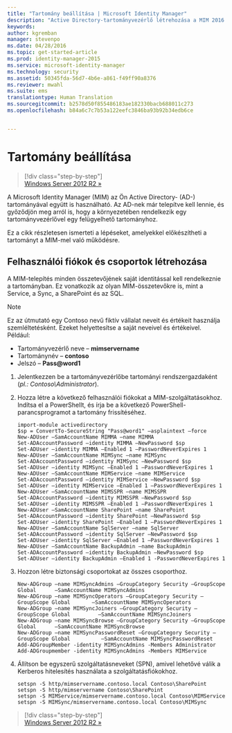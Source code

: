 ```yaml
---
title: "Tartomány beállítása | Microsoft Identity Manager"
description: "Active Directory-tartományvezérlő létrehozása a MIM 2016 telepítése előtt"
keywords: 
author: kgremban
manager: stevenpo
ms.date: 04/28/2016
ms.topic: get-started-article
ms.prod: identity-manager-2015
ms.service: microsoft-identity-manager
ms.technology: security
ms.assetid: 50345fda-56d7-4b6e-a861-f49ff90a8376
ms.reviewer: mwahl
ms.suite: ems
translationtype: Human Translation
ms.sourcegitcommit: b2578d50f855486183ae182330bacb688011c273
ms.openlocfilehash: b84a6c7c7b53a122eefc3846ba93b92b34edb6ce


---
```


# Tartomány beállítása

>[!div class="step-by-step"]  
[Windows Server 2012 R2 »](prepare-server-ws2012r2.md)

A Microsoft Identity Manager (MIM) az Ön Active Directory- (AD-) tartományával együtt is használható. Az AD-nek már telepítve kell lennie, és győződjön meg arról is, hogy a környezetében rendelkezik egy tartományvezérlővel egy felügyelhető tartományhoz.

Ez a cikk részletesen ismerteti a lépéseket, amelyekkel előkészítheti a tartományt a MIM-mel való működésre.

## Felhasználói fiókok és csoportok létrehozása

A MIM-telepítés minden összetevőjének saját identitással kell rendelkeznie a tartományban. Ez vonatkozik az olyan MIM-összetevőkre is, mint a Service, a Sync, a SharePoint és az SQL.

> [!NOTE]
> Ez az útmutató egy Contoso nevű fiktív vállalat neveit és értékeit használja szemléltetésként. Ezeket helyettesítse a saját neveivel és értékeivel. Például:
> - Tartományvezérlő neve – **mimservername**
> - Tartománynév – **contoso**
> - Jelszó – **Pass@word1**

1. Jelentkezzen be a tartományvezérlőbe tartományi rendszergazdaként (*pl.: Contoso\Administrator*).

2. Hozza létre a következő felhasználói fiókokat a MIM-szolgáltatásokhoz. Indítsa el a PowerShellt, és írja be a következő PowerShell-parancsprogramot a tartomány frissítéséhez.

    ```
    import-module activedirectory
    $sp = ConvertTo-SecureString "Pass@word1" –asplaintext –force
    New-ADUser –SamAccountName MIMMA –name MIMMA
    Set-ADAccountPassword –identity MIMMA –NewPassword $sp
    Set-ADUser –identity MIMMA –Enabled 1 –PasswordNeverExpires 1
    New-ADUser –SamAccountName MIMSync –name MIMSync
    Set-ADAccountPassword –identity MIMSync –NewPassword $sp
    Set-ADUser –identity MIMSync –Enabled 1 –PasswordNeverExpires 1
    New-ADUser –SamAccountName MIMService –name MIMService
    Set-ADAccountPassword –identity MIMService –NewPassword $sp
    Set-ADUser –identity MIMService –Enabled 1 –PasswordNeverExpires 1
    New-ADUser –SamAccountName MIMSSPR –name MIMSSPR
    Set-ADAccountPassword –identity MIMSSPR –NewPassword $sp
    Set-ADUser –identity MIMSSPR –Enabled 1 –PasswordNeverExpires 1
    New-ADUser –SamAccountName SharePoint –name SharePoint
    Set-ADAccountPassword –identity SharePoint –NewPassword $sp
    Set-ADUser –identity SharePoint –Enabled 1 –PasswordNeverExpires 1
    New-ADUser –SamAccountName SqlServer –name SqlServer
    Set-ADAccountPassword –identity SqlServer –NewPassword $sp
    Set-ADUser –identity SqlServer –Enabled 1 –PasswordNeverExpires 1
    New-ADUser –SamAccountName BackupAdmin –name BackupAdmin
    Set-ADAccountPassword –identity BackupAdmin –NewPassword $sp
    Set-ADUser –identity BackupAdmin –Enabled 1 -PasswordNeverExpires 1
    ```

2.  Hozzon létre biztonsági csoportokat az összes csoporthoz.

    ```
    New-ADGroup –name MIMSyncAdmins –GroupCategory Security –GroupScope Global      –SamAccountName MIMSyncAdmins
    New-ADGroup –name MIMSyncOperators –GroupCategory Security –GroupScope Global       –SamAccountName MIMSyncOperators
    New-ADGroup –name MIMSyncJoiners –GroupCategory Security –GroupScope Global         –SamAccountName MIMSyncJoiners
    New-ADGroup –name MIMSyncBrowse –GroupCategory Security –GroupScope Global      –SamAccountName MIMSyncBrowse
    New-ADGroup –name MIMSyncPasswordReset –GroupCategory Security –GroupScope Global          –SamAccountName MIMSyncPasswordReset
    Add-ADGroupMember -identity MIMSyncAdmins -Members Administrator
    Add-ADGroupmember -identity MIMSyncAdmins -Members MIMService
    ```

3.  Állítson be egyszerű szolgáltatásneveket (SPN), amivel lehetővé válik a Kerberos hitelesítés használata a szolgáltatásfiókokhoz.

    ```
    setspn -S http/mimservername.contoso.local Contoso\SharePoint
    setspn -S http/mimservername Contoso\SharePoint
    setspn -S MIMService/mimservername.contoso.local Contoso\MIMService
    setspn -S MIMSync/mimservername.contoso.local Contoso\MIMSync
    ```

>[!div class="step-by-step"]  
[Windows Server 2012 R2 »](prepare-server-ws2012r2.md)



<!--HONumber=Jun16_HO4-->


